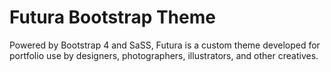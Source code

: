 # Futura Bootstrap Theme

Powered by Bootstrap 4 and SaSS, Futura is a custom theme developed for portfolio use by designers, photographers, illustrators, and other creatives.
